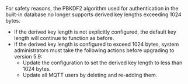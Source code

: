 For safety reasons, the PBKDF2 algorithm used for authentication in the built-in database no longer supports derived key lengths exceeding 1024 bytes.

- If the derived key length is not explicitly configured, the default key length will continue to function as before.
- If the derived key length is configured to exceed 1024 bytes, system administrators must take the following actions before upgrading to version 5.9:
  - Update the configuration to set the derived key length to less than 1024 bytes.
  - Update all MQTT users by deleting and re-adding them.

